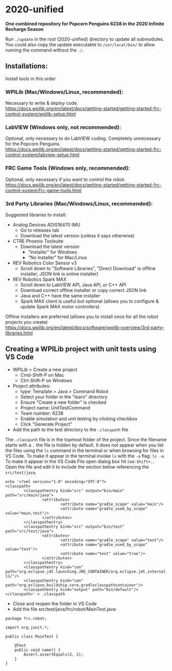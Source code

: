 # 2020-unified

**One combined repository for Popcorn Penguins 6238 in the 2020 Infinite Recharge Season**

Run `./update` in the root (2020-unified) directory to update all submodules. You could also copy the update executable to `/usr/local/bin/` to allow running the command without the `./`.

## Installations:
Install tools in this order
### WPILib (Mac/Windows/Linux, recommended):
Necessary to write & deploy code.  
https://docs.wpilib.org/en/latest/docs/getting-started/getting-started-frc-control-system/wpilib-setup.html

### LabVIEW (Windows only, not recommended):
Optional, only necessary to do LabVIEW coding. Completely unnecessary for the Popcorn Penguins.  
https://docs.wpilib.org/en/latest/docs/getting-started/getting-started-frc-control-system/labview-setup.html

### FRC Game Tools (Windows only, recommended):
Optional, only necessary if you want to _control_ the robot.  
https://docs.wpilib.org/en/latest/docs/getting-started/getting-started-frc-control-system/frc-game-tools.html

### 3rd Party Libraries (Mac/Windows/Linux, recommended):
Suggested libraries to install:
- Analog Devices ADIS16470 IMU 
  - Go to releases tab
  - Download the latest version (unless it says otherwise)
- CTRE Phoenix Toolsuite 
  - Download the latest version
    - "Installer" for Windows
    - "No Installer" for Mac/Linux
- REV Robotics Color Sensor v3 
  - Scroll down to "Software Libraries", "Direct Download" is offline installer, JSON link is online installer)
- REV Robotics Spark MAX 
  - Scroll down to LabVIEW API, Java API, or C++ API
  - Download correct offline installer or copy correct JSON link
  - Java and C++ have the same installer
  - Spark MAX client is useful but optional (allows you to configure & update Spark MAX motor controllers)

Offline installers are preferred (allows you to install once for all the robot projects you create)  
https://docs.wpilib.org/en/latest/docs/software/wpilib-overview/3rd-party-libraries.html

## Creating a WPILib project with unit tests using VS Code
- WPILib > Create a new project
  - Cmd-Shift-P on Mac
  - Ctrl-Shift-P on Windows
- Project attributes:
  - type: Template > Java > Command Robot
  - Select your folder in the "learn" directory
  - Ensure "Create a new folder" is checked
  - Project name: UnitTestCommand
  - Team number: 6238
  - Enable simulation and unit testing by clicking checkbox
  - Click "Generate Project"
- Add the path to the test directory to the `.classpath` file

The `.classpath` file is in the topmost folder of the project. Since the filename starts with a `.` the file is hidden by default.  It does not appear when you list the files using the `ls` command in the terminal or when browsing for files in VS Code. To make it appear in the terminal invoke `ls` with the `-a` flag: `ls -a`.  To make it appear in the VS Code File open dialog box hit `Cmd-Shift+.`. Open the file and edit it to include the section below referencing the `src/test/java`.
```
echo '<?xml version="1.0" encoding="UTF-8"?>
<classpath>
        <classpathentry kind="src" output="bin/main" path="src/main/java">
                <attributes>
                        <attribute name="gradle_scope" value="main"/>
                        <attribute name="gradle_used_by_scope" value="main,test"/>
                </attributes>
        </classpathentry>
        <classpathentry kind="src" output="bin/test" path="src/test/java">
                <attributes>
                        <attribute name="gradle_scope" value="test"/>
                        <attribute name="gradle_used_by_scope" value="test"/>
                        <attribute name="test" value="true"/>
                </attributes>
        </classpathentry>
        <classpathentry kind="con" path="org.eclipse.jdt.launching.JRE_CONTAINER/org.eclipse.jdt.internal.debug.ui.launcher.StandardVMType/JavaSE-11/"/>
        <classpathentry kind="con" path="org.eclipse.buildship.core.gradleclasspathcontainer"/>
        <classpathentry kind="output" path="bin/default"/>
</classpath>' > .classpath
```
- Close and reopen the folder in VS Code
- Add the file src/test/java/frc/robot/MainTest.java:
```
package frc.robot;

import org.junit.*;

public class MainTest {

    @Test
    public void name() {
        Assert.assertEquals(2, 2);
    }
}
```
